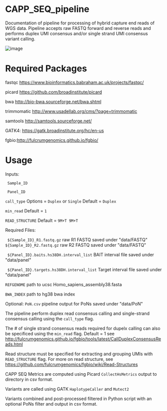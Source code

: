 # CAPP_SEQ_pipeline

Documentation of pipeline for processing of hybrid capture end reads of WGS data. Pipeline accepts raw FASTQ forward and reverse reads and performs duplex UMI consensus and/or single strand UMI consensus variant calling.

![image](https://user-images.githubusercontent.com/92883998/157908176-ae0d0d86-72b1-4748-ac74-dd3d2ea2d08f.png)


# Required Packages

fastqc https://www.bioinformatics.babraham.ac.uk/projects/fastqc/

picard https://github.com/broadinstitute/picard

bwa http://bio-bwa.sourceforge.net/bwa.shtml

trimmomatic http://www.usadellab.org/cms/?page=trimmomatic

samtools http://samtools.sourceforge.net/

GATK4: https://gatk.broadinstitute.org/hc/en-us

fgbio:http://fulcrumgenomics.github.io/fgbio/


# Usage

Inputs:

``` Sample_ID``` 

``` Panel_ID``` 

```call_type```  Options = ```Duplex``` or ```Single``` Default = ```Duplex```

```min_read``` Default = ```1```

```READ_STRUCTURE``` Default = ```9M+T 9M+T```




Required Files:

``` ${Sample_ID}_R1.fastq.gz```  raw R1 FASTQ saved under "data/FASTQ"
``` ${Sample_ID}_R2.fastq.gz```  raw R2 FASTQ saved under "data/FASTQ"

``` ${Panel_ID}.baits.hs38DH.interval_list```   BAIT interval file saved under "data/panel"

``` ${Panel_ID}.targets.hs38DH.interval_list```   Target interval file saved under "data/panel"

```REFGENOME``` path to ucsc Homo_sapiens_assembly38.fasta

```BWA_INDEX``` path to hg38 bwa index

Optional:  ```PoN.csv``` pipeline output for PoNs saved under "data/PoN" 

The pipeline perform duplex read consensus calling and single-strand consensus calling using the ```call_type``` flag.

The # of single strand consensus reads required for dupelx calling can also be specificed using the ```min_read``` flag. Default = 1 see http://fulcrumgenomics.github.io/fgbio/tools/latest/CallDuplexConsensusReads.html

Read structure must be specified for extracting and grouping UMIs with ```READ_STRUCTURE``` flag. For more on read structure, see https://github.com/fulcrumgenomics/fgbio/wiki/Read-Structures


CAPP SEQ Metrics are computed using Picard ```CollectHsMetrics``` output to directory in csv format.

Variants are called using GATK ```HaplotypeCaller``` and ```Mutect2```

Variants combined and post-processed filtered in Python script with an optional PoNs filter and output in csv format.

